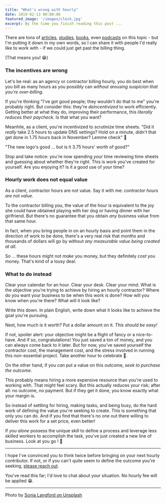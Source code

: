 ```yaml
---
title: "What's wrong with hourly"
date: 2019-02-13 00:00:00
featured_image: '/images/clock.jpg'
excerpt: By the time you finish reading this post ...
---
```


There are tons of [articles](https://www.thecut.com/2019/02/why-freelancing-creates-anxiety-about-money.html), [studies](https://www.hbs.edu/faculty/Publication%20Files/Making%20Seconds%20Count_24e6d6b5-5645-47a0-a4ab-70dd11653f5a.pdf), [books](https://jonathanstark.com/hbin), even [podcasts](https://www.ditchinghourly.com/) on this topic - but I'm putting it down in my own words, so I can share it with people I'd really like to work with - if we could just get past the billing thing.

(That means you! 😁)

### The incentives are wrong

Let's be real: as an agency or contractor billing hourly, you do best when you bill as many hours as you possibly can _without arousing suspicion that you're over-billing._ 

If you're thinking "I've got good people; they wouldn't do that to me" you're probably right. But consider this: they're _deincentivized_ to work efficiently. Getting better at what they do, improving their performance, this _literally reduces their paycheck._ Is that what you want?

Meanhile, as a client, you're incentivized to scrutinize time sheets. "Did it _really_ take 2.5 hours to update DNS settings? Hold on a minute, didn't that get done in 1.75 hours back in November? Lemme check" 🤔

"The new logo's good ... but is it 3.75 hours' worth of good?" 

Stop and take notice: you're now spending _your_ time reviewing time sheets and guessing about whether they're right. This is work you've created for yourself. Are you enjoying it? Is it a good use of _your_ time?

### Hourly work does not equal value

As a client, contractor hours are not value. Say it with me: _contractor hours are not value._ 

To the contractor billing you, the value of the hour is equivalent to the joy she could have obtained playing with her dog or having dinner with her girlfriend. But there's no guarantee that you obtain _any_ business value from that same hour. 

In fact, when you bring people in on an hourly basis and point them in the direction of work to be done, there's a very real risk that months and thousands of dollars will go by without _any measurable value being created at all._ 

So ... these hours might not _make_ you money, but they definitely _cost_ you money. That's kind of a lousy deal.

### What to do instead

Clear your calendar for an hour. Clear your desk. Clear your mind. What is the objective you're trying to achieve by hiring an hourly contractor? Where do you want your business to be when this work is done? How will you know when you're there? What will it look like?

Write this down. In plain English, write down what it looks like to achieve the goal you're pursuing.

Next, how much is it worth? Put a dollar amount on it. _This should be easy!_ 

If not, spoiler alert: your objective might be a flight of fancy or a nice-to-have. And if so, congratulations! You just saved a ton of money, and you can always come back to it later. But for now, you've saved yourself the contractor cost, the management cost, and the stress involved in running this non-essential project. Take another hour to celebrate 🍾.

On the other hand, if you _can_ put a value on this outcome, _seek to purchase the outcome_.

This probably means hiring a more expensive resource than you're used to working with. That might feel scary.  But this actually reduces your risk; after all: no outcome, no payment. But if they get it done, you know exactly what your margin is.

So instead of settling for hiring, making tasks, and being busy, do the hard work of defining the value you're seeking to create. This is something that only you can do. And if you find that there's no one out there willing to deliver this work for a set price, even better! 

If _you alone_ possess the unique skill to define a process and leverage less skilled workers to accomplish the task, you've just created a new line of business. Look at you go ! 🚀

---

I hope I've convinced you to think twice before bringing on your next hourly contributor. If not, or if you can't quite seem to define the outcome you're seeking, [please reach out](/contact/). 

You've read this far; I'd love to chat about your situation. No hourly fee will be applied 😁.

---

Photo by [Sonja Langford on Unsplash](https://unsplash.com/photos/eIkbSc3SDtI)
